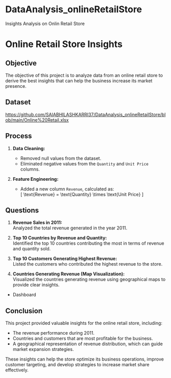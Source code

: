 # DataAnalysis_onlineRetailStore
Insights Analysis on Onlin Retail Store
# Online Retail Store Insights

## Objective  
The objective of this project is to analyze data from an online retail store to derive the best insights that can help the business increase its market presence.

## Dataset  

https://github.com/SAIABHILASHKARRI37/DataAnalysis_onlineRetailStore/blob/main/Online%20Retail.xlsx
## Process  
1. **Data Cleaning:**  
   - Removed null values from the dataset.  
   - Eliminated negative values from the `Quantity` and `Unit Price` columns.  

2. **Feature Engineering:**  
   - Added a new column `Revenue`, calculated as:  
     \[
     \text{Revenue} = \text{Quantity} \times \text{Unit Price}
     \]

## Questions  
1. **Revenue Sales in 2011:**  
   Analyzed the total revenue generated in the year 2011.

2. **Top 10 Countries by Revenue and Quantity:**  
   Identified the top 10 countries contributing the most in terms of revenue and quantity sold.

3. **Top 10 Customers Generating Highest Revenue:**  
   Listed the customers who contributed the highest revenue to the store.

4. **Countries Generating Revenue (Map Visualization):**  
   Visualized the countries generating revenue using geographical maps to provide clear insights.
- Dashboard 

## Conclusion  
This project provided valuable insights for the online retail store, including:  
- The revenue performance during 2011.  
- Countries and customers that are most profitable for the business.  
- A geographical representation of revenue distribution, which can guide market expansion strategies.  

These insights can help the store optimize its business operations, improve customer targeting, and develop strategies to increase market share effectively.  

